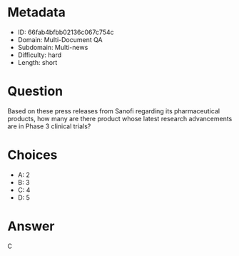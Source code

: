 # Metadata

- ID: 66fab4bfbb02136c067c754c
- Domain: Multi-Document QA
- Subdomain: Multi-news
- Difficulty: hard
- Length: short

# Question

Based on these press releases from Sanofi regarding its pharmaceutical products, how many are there product whose latest research advancements are in Phase 3 clinical trials?

# Choices

- A: 2
- B: 3
- C: 4
- D: 5

# Answer

C

